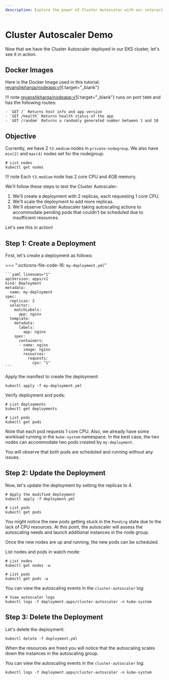 ```yaml
---
description: Explore the power of Cluster Autoscaler with our interactive demo! Optimize resource utilization, enhance scalability, and streamline your Kubernetes cluster management effortlessly. Witness seamless auto-scaling in action. 
---
```


# Cluster Autoscaler Demo

Now that we have the Cluster Autoscaler deployed in our EKS cluster, let's see it in action.


## Docker Images

Here is the Docker Image used in this tutorial: [reyanshkharga/nodeapp:v1]{:target="_blank"}

!!! note
    [reyanshkharga/nodeapp:v1]{:target="_blank"} runs on port `5000` and has the following routes:

    - `GET /` Returns host info and app version
    - `GET /health` Returns health status of the app
    - `GET /random` Returns a randomly generated number between 1 and 10


## Objective

Currently, we have 2 `t3.medium` nodes in `private-nodegroup`. We also have `min(2)` and `max(4)` nodes set for the nodegroup.

```
# List nodes
kubectl get nodes
```

!!! note
    Each `t3.medium` node has 2 core CPU and 4GB memory.

We'll follow these steps to test the Cluster Autoscaler:

1. We'll create a deployment with 2 replicas, each requesting 1 core CPU.
2. We'll scale the deployment to add more replicas.
3. We'll observe Cluster Autoscaler taking autoscaling actions to accommodate pending pods that couldn't be scheduled due to insufficient resources.

Let's see this in action!


## Step 1: Create a Deployment

First, let's create a deployment as follows:

=== ":octicons-file-code-16: `my-deployment.yml`"

    ```yaml linenums="1"
    apiVersion: apps/v1
    kind: Deployment
    metadata:
      name: my-deployment
    spec:
      replicas: 2
      selector:
        matchLabels:
          app: nginx
      template:
        metadata:
          labels:
            app: nginx
        spec:
          containers:
          - name: nginx
            image: nginx
            resources:
              requests:
                cpu: "1"
    ```

Apply the manifest to create the deployment:

```
kubectl apply -f my-deployment.yml
```

Verify deployment and pods:

```
# List deployments
kubectl get deployments

# List pods
kubectl get pods
```

Note that each pod requests 1 core CPU. Also, we already have some workload running in the `kube-system` namespace. In the best case, the two nodes can accommodate two pods created by `my-deployment`.

You will observe that both pods are scheduled and running without any issues.


## Step 2: Update the Deployment

Now, let's update the deployment by setting the replicas to 4.

```
# Apply the modified deployment
kubectl apply -f deployment.yml

# List pods
kubectl get pods
```

You might notice the new pods getting stuck in the `Pending` state due to the lack of CPU resources. At this point, the autoscaler will assess the autoscaling needs and launch additional instances in the node group.

Once the new nodes are up and running, the new pods can be scheduled.

List nodes and pods in watch mode:

```
# List nodes
kubectl get nodes -w

# List pods
kubectl get pods -w
```

You can view the autoscaling events in the `cluster-autoscaler` log:

```
# View autoscaler logs
kubectl logs -f deployment.apps/cluster-autoscaler -n kube-system
```

## Step 3: Delete the Deployment

Let's delete the deployment:

```
kubectl delete -f deployment.yml
```

When the resources are freed you will notice that the autoscaling scales down the instances in the autoscaling group.

You can view the autoscaling events in the `cluster-autoscaler` log:

```
kubectl logs -f deployment.apps/cluster-autoscaler -n kube-system
```

<!-- Hyperlinks -->
[reyanshkharga/nodeapp:v1]: https://hub.docker.com/r/reyanshkharga/nodeapp